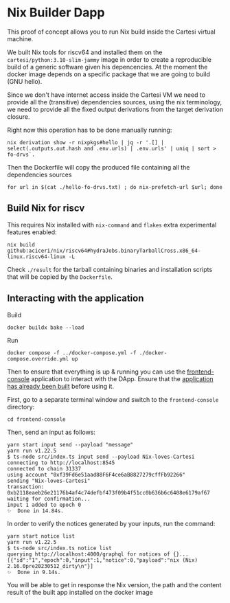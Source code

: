 # Nix Builder Dapp

This proof of concept allows you to run Nix build inside the Cartesi virtual machine.

We built Nix tools for riscv64 and installed them on the `cartesi/python:3.10-slim-jammy` image in order to create a reproducible build of a generic software given his depencencies. At the moment the docker image depends on a specific package that we are going to build (GNU hello).

Since we don't have internet access inside the Cartesi VM we need to provide all the (transitive) dependencies sources, using the nix terminology, we need to provide all the fixed output derivations from the target derivation closure.

Right now this operation has to be done manually running:

```shell
nix derivation show -r nixpkgs#hello | jq -r '.[] | select(.outputs.out.hash and .env.urls) | .env.urls' | uniq | sort > fo-drvs`.
```

Then the Dockerfile will copy the produced file containing all the dependencies sources 

```shell
for url in $(cat ./hello-fo-drvs.txt) ; do nix-prefetch-url $url; done
```

## Build Nix for riscv

This requires Nix installed with `nix-command` and `flakes` extra experimental features enabled:

```shell
nix build github:aciceri/nix/riscv64#hydraJobs.binaryTarballCross.x86_64-linux.riscv64-linux -L
```

Check `./result` for the tarball containing binaries and installation scripts that will be copied by the `Dockerfile`.


## Interacting with the application

Build

```shell
docker buildx bake --load
```

Run

```shell
docker compose -f ../docker-compose.yml -f ./docker-compose.override.yml up
```

Then to ensure that everything is up & running you can use the [frontend-console](../frontend-console) application to interact with the DApp.
Ensure that the [application has already been built](../frontend-console/README.md#building) before using it.

First, go to a separate terminal window and switch to the `frontend-console` directory:

```shell
cd frontend-console
```

Then, send an input as follows:

```shell
yarn start input send --payload "message"
yarn run v1.22.5
$ ts-node src/index.ts input send --payload Nix-loves-Cartesi
connecting to http://localhost:8545
connected to chain 31337
using account "0xf39Fd6e51aad88F6F4ce6aB8827279cffFb92266"
sending "Nix-loves-Cartesi"
transaction: 0xb2118eaeb26e21176b4af4c74defbf473f09b4f51cc0b636b6c6408e6179af67
waiting for confirmation...
input 1 added to epoch 0
✨  Done in 14.84s.
```

In order to verify the notices generated by your inputs, run the command:

```shell
yarn start notice list
yarn run v1.22.5
$ ts-node src/index.ts notice list
querying http://localhost:4000/graphql for notices of {}...
[{"id":"1","epoch":0,"input":1,"notice":0,"payload":"nix (Nix) 2.16.0pre20230512_dirty\n"}]
✨  Done in 9.14s.
```

You will be able to get in response the Nix version, the path and the content result of the built app installed on the docker image

